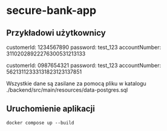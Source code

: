 # secure-bank-app

## Przykładowi użytkownicy
customerId: 1234567890
password: test_123
accountNumber: 31102028922276300531213133

customerId: 0987654321
password: test_123
accountNumber: 56213112333131823123137851

Wszystkie dane są zasilane za pomocą pliku w katalogu ./backend/src/main/resources/data-postgres.sql

## Uruchomienie aplikacji

```
docker compose up --build
```